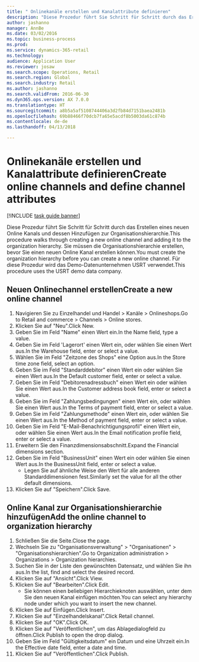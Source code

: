 ```yaml
--- 
title: " Onlinekanäle erstellen und Kanalattribute definieren"
description: "Diese Prozedur führt Sie Schritt für Schritt durch das Erstellen eines neuen Online Kanals und dessen Hinzufügen zur Organisationshierarchie."
author: jashanno
manager: AnnBe
ms.date: 03/02/2016
ms.topic: business-process
ms.prod: 
ms.service: dynamics-365-retail
ms.technology: 
audience: Application User
ms.reviewer: josaw
ms.search.scope: Operations, Retail
ms.search.region: Global
ms.search.industry: Retail
ms.author: jashanno
ms.search.validFrom: 2016-06-30
ms.dyn365.ops.version: AX 7.0.0
ms.translationtype: HT
ms.sourcegitcommit: a8b5a5af5108744406a3d2fb84d7151baea2481b
ms.openlocfilehash: 69b88466f70dcb7fa65e5acdf8b5003da61c874b
ms.contentlocale: de-de
ms.lasthandoff: 04/13/2018

---
```

# <a name="create-online-channels-and-define-channel-attributes"></a><span data-ttu-id="64523-103"> Onlinekanäle erstellen und Kanalattribute definieren</span><span class="sxs-lookup"><span data-stu-id="64523-103">Create online channels and define channel attributes</span></span>

[!INCLUDE [task guide banner](../includes/task-guide-banner.md)]

<span data-ttu-id="64523-104">Diese Prozedur führt Sie Schritt für Schritt durch das Erstellen eines neuen Online Kanals und dessen Hinzufügen zur Organisationshierarchie.</span><span class="sxs-lookup"><span data-stu-id="64523-104">This procedure walks through creating a new online channel and adding it to the organization hierarchy.</span></span> <span data-ttu-id="64523-105">Sie müssen die Organisationshierarchie erstellen, bevor Sie einen neuen Online Kanal erstellen können.</span><span class="sxs-lookup"><span data-stu-id="64523-105">You must create the organization hierarchy before you can create a new online channel.</span></span> <span data-ttu-id="64523-106">Für diese Prozedur wird das Demo-Datenunternehmen USRT verwendet.</span><span class="sxs-lookup"><span data-stu-id="64523-106">This procedure uses the USRT demo data company.</span></span>


## <a name="create-a-new-online-channel"></a><span data-ttu-id="64523-107">Neuen Onlinechannel erstellen</span><span class="sxs-lookup"><span data-stu-id="64523-107">Create a new online channel</span></span>
1. <span data-ttu-id="64523-108">Navigieren Sie zu Einzelhandel und Handel > Kanäle > Onlineshops.</span><span class="sxs-lookup"><span data-stu-id="64523-108">Go to Retail and commerce > Channels > Online stores.</span></span>
2. <span data-ttu-id="64523-109">Klicken Sie auf "Neu".</span><span class="sxs-lookup"><span data-stu-id="64523-109">Click New.</span></span>
3. <span data-ttu-id="64523-110">Geben Sie im Feld "Name" einen Wert ein.</span><span class="sxs-lookup"><span data-stu-id="64523-110">In the Name field, type a value.</span></span>
4. <span data-ttu-id="64523-111">Geben Sie im Feld 'Lagerort' einen Wert ein, oder wählen Sie einen Wert aus.</span><span class="sxs-lookup"><span data-stu-id="64523-111">In the Warehouse field, enter or select a value.</span></span>
5. <span data-ttu-id="64523-112">Wählen Sie im Feld "Zeitzone des Shops" eine Option aus.</span><span class="sxs-lookup"><span data-stu-id="64523-112">In the Store time zone field, select an option.</span></span>
6. <span data-ttu-id="64523-113">Geben Sie im Feld "Standarddebitor" einen Wert ein oder wählen Sie einen Wert aus.</span><span class="sxs-lookup"><span data-stu-id="64523-113">In the Default customer field, enter or select a value.</span></span>
7. <span data-ttu-id="64523-114">Geben Sie im Feld "Debitorenadressbuch" einen Wert ein oder wählen Sie einen Wert aus.</span><span class="sxs-lookup"><span data-stu-id="64523-114">In the Customer address book field, enter or select a value.</span></span>
8. <span data-ttu-id="64523-115">Geben Sie im Feld "Zahlungsbedingungen" einen Wert ein, oder wählen Sie einen Wert aus.</span><span class="sxs-lookup"><span data-stu-id="64523-115">In the Terms of payment field, enter or select a value.</span></span>
9. <span data-ttu-id="64523-116">Geben Sie im Feld "Zahlungsmethode" einen Wert ein, oder wählen Sie einen Wert aus.</span><span class="sxs-lookup"><span data-stu-id="64523-116">In the Method of payment field, enter or select a value.</span></span>
10. <span data-ttu-id="64523-117">Geben Sie im Feld "E-Mail-Benachrichtigungsprofil" einen Wert ein, oder wählen Sie einen Wert aus.</span><span class="sxs-lookup"><span data-stu-id="64523-117">In the Email notification profile field, enter or select a value.</span></span>
11. <span data-ttu-id="64523-118">Erweitern Sie den Finanzdimensionsabschnitt.</span><span class="sxs-lookup"><span data-stu-id="64523-118">Expand the Financial dimensions section.</span></span>
12. <span data-ttu-id="64523-119">Geben Sie im Feld "BusinessUnit" einen Wert ein oder wählen Sie einen Wert aus.</span><span class="sxs-lookup"><span data-stu-id="64523-119">In the BusinessUnit field, enter or select a value.</span></span>
    * <span data-ttu-id="64523-120">Legen Sie auf ähnliche Weise den Wert für alle anderen Standarddimensionen fest.</span><span class="sxs-lookup"><span data-stu-id="64523-120">Similarly set the value for all the other default dimensions.</span></span>  
13. <span data-ttu-id="64523-121">Klicken Sie auf "Speichern".</span><span class="sxs-lookup"><span data-stu-id="64523-121">Click Save.</span></span>

## <a name="add-the-online-channel-to-organization-hierarchy"></a><span data-ttu-id="64523-122">Online Kanal zur Organisationshierarchie hinzufügen</span><span class="sxs-lookup"><span data-stu-id="64523-122">Add the online channel to organization hierarchy</span></span>
1. <span data-ttu-id="64523-123">Schließen Sie die Seite.</span><span class="sxs-lookup"><span data-stu-id="64523-123">Close the page.</span></span>
2. <span data-ttu-id="64523-124">Wechseln Sie zu "Organisationsverwaltung" > "Organisationen" > "Organisationshierarchien".</span><span class="sxs-lookup"><span data-stu-id="64523-124">Go to Organization administration > Organizations > Organization hierarchies.</span></span>
3. <span data-ttu-id="64523-125">Suchen Sie in der Liste den gewünschten Datensatz, und wählen Sie ihn aus.</span><span class="sxs-lookup"><span data-stu-id="64523-125">In the list, find and select the desired record.</span></span>
4. <span data-ttu-id="64523-126">Klicken Sie auf "Ansicht".</span><span class="sxs-lookup"><span data-stu-id="64523-126">Click View.</span></span>
5. <span data-ttu-id="64523-127">Klicken Sie auf "Bearbeiten".</span><span class="sxs-lookup"><span data-stu-id="64523-127">Click Edit.</span></span>
    * <span data-ttu-id="64523-128">Sie können einen beliebigen Hierarchieknoten auswählen, unter dem Sie den neuen Kanal einfügen möchten.</span><span class="sxs-lookup"><span data-stu-id="64523-128">You can select any hierarchy node under which you want to insert the new channel.</span></span>  
6. <span data-ttu-id="64523-129">Klicken Sie auf Einfügen.</span><span class="sxs-lookup"><span data-stu-id="64523-129">Click Insert.</span></span>
7. <span data-ttu-id="64523-130">Klicken Sie auf "Einzelhandelskanal".</span><span class="sxs-lookup"><span data-stu-id="64523-130">Click Retail channel.</span></span>
8. <span data-ttu-id="64523-131">Klicken Sie auf "OK".</span><span class="sxs-lookup"><span data-stu-id="64523-131">Click OK.</span></span>
9. <span data-ttu-id="64523-132">Klicken Sie auf "Veröffentlichen", um das Ablagedialogfeld zu öffnen.</span><span class="sxs-lookup"><span data-stu-id="64523-132">Click Publish to open the drop dialog.</span></span>
10. <span data-ttu-id="64523-133">Geben Sie im Feld "Gültigkeitsdatum" ein Datum und eine Uhrzeit ein.</span><span class="sxs-lookup"><span data-stu-id="64523-133">In the Effective date field, enter a date and time.</span></span>
11. <span data-ttu-id="64523-134">Klicken Sie auf "Veröffentlichen".</span><span class="sxs-lookup"><span data-stu-id="64523-134">Click Publish.</span></span>


